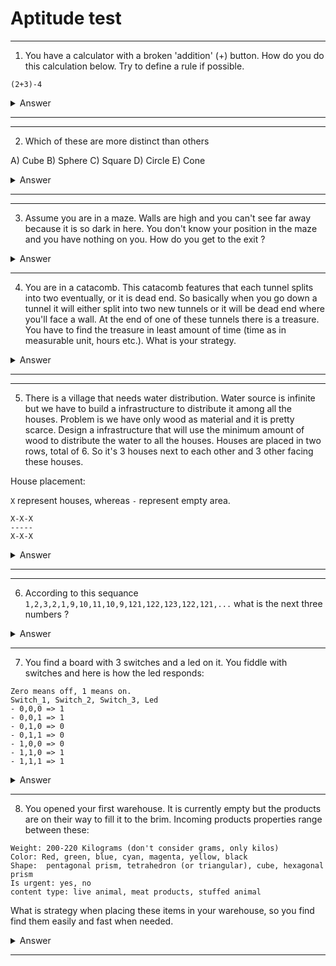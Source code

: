 # Aptitude test

---

1. You have a calculator with a broken 'addition' (+) button. How do you do this calculation below. Try to define a rule if possible.

`(2+3)-4`
<details>
  <summary>Answer</summary>
  Write it like so to the calculator: ((-2-3)*-1)-4 
  Formula-rule: whenever + is encountered, wrap the each side of the sign in a parantheses and invert the content (just like boolean algebra "not, !") then multiply that parantheses with -1
  
</details>

---

---
2. Which of these are more distinct than others

A) Cube
B) Sphere
C) Square
D) Circle
E) Cone

<details>
  <summary>Answer</summary>
  E) Cylinder, because it doesn't have a corresponding two-dimensional shape for itself. E.g: Cube corresponds to square, Sphere to circle but cone doesn't correspond to any of them (it corresponds to triangle).
  
</details>

---


---

3. Assume you are in a maze. Walls are high and you can't see far away because it is so dark in here. You don't know your position in the maze and you have nothing on you. How do you get to the exit ? 

<details>
  <summary>Answer</summary>
  There are many solutions to this but 'touching the right wall and moving only right' might be the best. Answer is not confirmed yet.
  
</details>

---

4. You are in a catacomb. This catacomb features that each tunnel splits into two eventually, or it is dead end. So basically when you go down a tunnel it will either split into two new tunnels or it will be dead end where you'll face a wall. At the end of one of these tunnels there is a treasure. You have to find the treasure in least amount of time (time as in measurable unit, hours etc.). What is your strategy.

<details>
  <summary>Answer</summary>
  This one has so many different answers and almost all of them are true, participant is expected to provide an algorithm or technique that is somewhat effiecient in at least one metric.
  
</details>

---

---

5. There is a village that needs water distribution. Water source is infinite but we have to build a infrastructure to distribute it among all the houses. Problem is we have only wood as material and it is pretty scarce. Design a infrastructure that will use the minimum amount of wood to distribute the water to all the houses. Houses are placed in two rows, total of 6. So it's 3 houses next to each other and 3 other facing these houses.

House placement:

`X` represent houses, whereas `-` represent empty area.
```
X-X-X
-----
X-X-X
```
<details>
  <summary>Answer</summary>
  We basically expect bus network topology here
  
</details>

---



---

6. According to this sequance ` 1,2,3,2,1,9,10,11,10,9,121,122,123,122,121,... ` what is the next three numbers ?

<details>
  <summary>Answer</summary>
  Sequance repeats as: take the number three rows ago, get the square of it then increase it by 1 for 2 rows then reduce it by two rows. So answer is `15129, 15130, 15131`
  
</details>

---

7. You find a board with 3 switches and a led on it. You fiddle with switches and here is how the led responds:

```
Zero means off, 1 means on.
Switch_1, Switch_2, Switch_3, Led
- 0,0,0 => 1
- 0,0,1 => 1
- 0,1,0 => 0
- 0,1,1 => 0
- 1,0,0 => 0
- 1,1,0 => 1
- 1,1,1 => 1
```

<details>
  <summary>Answer</summary>
  Third switch is bogus, it doesn't affect anything. If switch_1 and switch_2 has the same value, led is on. Just like XNOR gate in logical circuits.
  
</details>

---

8. You opened your first warehouse. It is currently empty but the products are on their way to fill it to the brim. Incoming products properties range between these:

```
Weight: 200-220 Kilograms (don't consider grams, only kilos)
Color: Red, green, blue, cyan, magenta, yellow, black
Shape:  pentagonal prism, tetrahedron (or triangular), cube, hexagonal prism
Is urgent: yes, no
content type: live animal, meat products, stuffed animal 
```

What is strategy when placing these items in your warehouse, so you find find them easily and fast when needed.


<details>
  <summary>Answer</summary>
  Incomplete for now. But we basically expect the participant to prioritize ordering of these properties by their cardinality. Least amount of options first.
  
</details>

---
